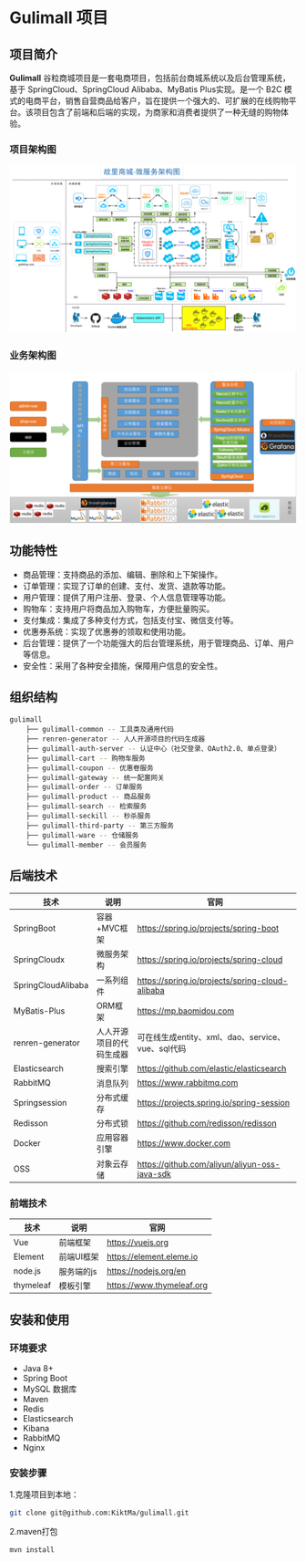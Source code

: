 # Gulimall 项目

## 项目简介
**Gulimall** 谷粒商城项目是一套电商项目，包括前台商城系统以及后台管理系统，基于 SpringCloud、SpringCloud Alibaba、MyBatis Plus实现。是一个 B2C 模式的电商平台，销售自营商品给客户，旨在提供一个强大的、可扩展的在线购物平台。该项目包含了前端和后端的实现，为商家和消费者提供了一种无缝的购物体验。

### 项目架构图
![项目架构图](https://github.com/KiktMa/error-png/blob/master/guli/%E6%95%85%E9%87%8C%E5%95%86%E5%9F%8E-%E5%BE%AE%E6%9C%8D%E5%8A%A1%E6%9E%B6%E6%9E%84%E5%9B%BE.jpg)

### 业务架构图
![业务架构图](https://github.com/KiktMa/error-png/blob/master/guli/%E4%B8%9A%E5%8A%A1%E6%9E%B6%E6%9E%84%E5%9B%BE.jpg)

## 功能特性

- 商品管理：支持商品的添加、编辑、删除和上下架操作。
- 订单管理：实现了订单的创建、支付、发货、退款等功能。
- 用户管理：提供了用户注册、登录、个人信息管理等功能。
- 购物车：支持用户将商品加入购物车，方便批量购买。
- 支付集成：集成了多种支付方式，包括支付宝、微信支付等。
- 优惠券系统：实现了优惠券的领取和使用功能。
- 后台管理：提供了一个功能强大的后台管理系统，用于管理商品、订单、用户等信息。
- 安全性：采用了各种安全措施，保障用户信息的安全性。

## 组织结构
```bash
gulimall
    ├── gulimall-common -- 工具类及通用代码
    ├── renren-generator -- 人人开源项目的代码生成器
    ├── gulimall-auth-server -- 认证中心（社交登录、OAuth2.0、单点登录）
    ├── gulimall-cart -- 购物车服务
    ├── gulimall-coupon -- 优惠卷服务
    ├── gulimall-gateway -- 统一配置网关
    ├── gulimall-order -- 订单服务
    ├── gulimall-product -- 商品服务
    ├── gulimall-search -- 检索服务
    ├── gulimall-seckill -- 秒杀服务
    ├── gulimall-third-party -- 第三方服务
    ├── gulimall-ware -- 仓储服务
    └── gulimall-member -- 会员服务
```

## 后端技术
| 技术           |   说明   |   官网   |
|--------------| ---- | ---- |
| SpringBoot   |    容器+MVC框架  |   https://spring.io/projects/spring-boot   |
| SpringCloudx |   微服务架构   |   https://spring.io/projects/spring-cloud   |
|       SpringCloudAlibaba       |   一系列组件   |   https://spring.io/projects/spring-cloud-alibaba   |
|      MyBatis-Plus        |   ORM框架   |   https://mp.baomidou.com   |
|       renren-generator       |  人人开源项目的代码生成器    |  可在线生成entity、xml、dao、service、vue、sql代码    |
|       Elasticsearch       |   搜索引擎   |  https://github.com/elastic/elasticsearch    |
|      RabbitMQ        |   消息队列   |   https://www.rabbitmq.com   |
|       Springsession       |   分布式缓存   |   https://projects.spring.io/spring-session   |
|       Redisson       |   分布式锁   |  https://github.com/redisson/redisson   |
|       Docker       |   应用容器引擎   |    https://www.docker.com  |
|        OSS      |   对象云存储   |   https://github.com/aliyun/aliyun-oss-java-sdk   |


### 前端技术
| 技术           |   说明   |   官网   |
|--------------| ---- | ---- |
| Vue   |    前端框架  |   https://vuejs.org   |
| Element   |    前端UI框架  |   https://element.eleme.io   |
| node.js   |    服务端的js  |   https://nodejs.org/en   |
| thymeleaf   |    模板引擎  |   https://www.thymeleaf.org   |

## 安装和使用

### 环境要求
- Java 8+
- Spring Boot
- MySQL 数据库
- Maven
- Redis 
- Elasticsearch
- Kibana
- RabbitMQ
- Nginx

### 安装步骤

1.克隆项目到本地：
```bash
git clone git@github.com:KiktMa/gulimall.git 
```
2.maven打包
```bash
mvn install
```